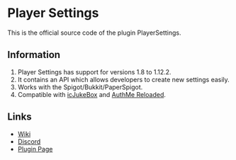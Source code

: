 # Player Settings
This is the official source code of the plugin PlayerSettings.

## Information
1. Player Settings has support for versions 1.8 to 1.12.2.
2. It contains an API which allows developers to create new settings easily.
3. Works with the Spigot/Bukkit/PaperSpigot.
4. Compatible with [icJukeBox](https://www.spigotmc.org/resources/icjukebox.6129/) and [AuthMe Reloaded](https://www.spigotmc.org/resources/authme-reloaded.6269/).

## Links
* [Wiki](https://github.com/limbo56/PlayerSettings/wiki)
* [Discord](https://discord.gg/6gkkJ6y​)
* [Plugin Page](https://www.spigotmc.org/resources/player-settings.14622/)